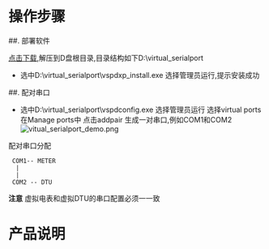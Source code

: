
# 操作步骤
 
 ##. 部署软件
 
 [点击下载](http://dgiot-1253666439.cos.ap-shanghai-fsi.myqcloud.com/blog/meter/virtual_serialport.zip),解压到D盘根目录,目录结构如下D:\virtual_serialport
 
 + 选中D:\virtual_serialport\vspdxp_install.exe 选择管理员运行,提示安装成功
 
 ##. 配对串口
 
 + 选中D:\virtual_serialport\vspdconfig.exe 选择管理员运行 选择virtual ports 在Manage ports中 点击addpair
 生成一对串口,例如COM1和COM2 
  ![vitual_serialport_demo.png](http://dgiot-1253666439.cos.ap-shanghai-fsi.myqcloud.com/blog/meter/vitual_serialport_demo.png)
  
  配对串口分配
  ```
   COM1-- METER
    |
    |
   COM2 -- DTU
  
  ```
 **注意**  虚拟电表和虚拟DTU的串口配置必须一一致
 
# 产品说明